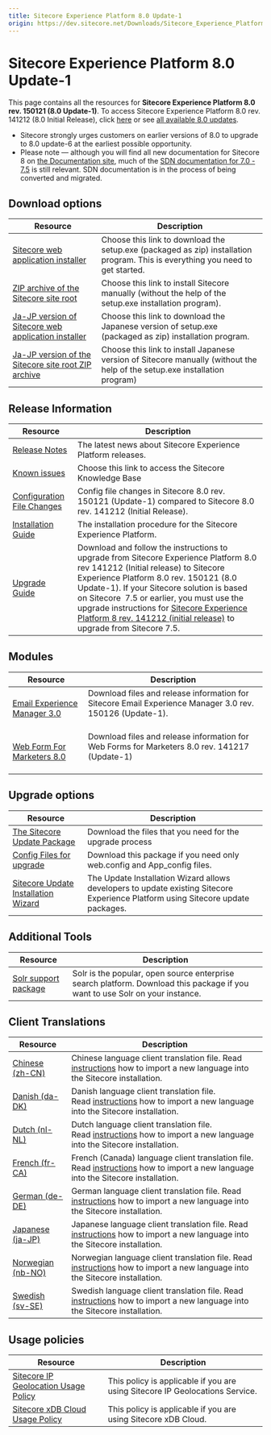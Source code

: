 ```yaml
---
title: Sitecore Experience Platform 8.0 Update-1
origin: https://dev.sitecore.net/Downloads/Sitecore_Experience_Platform/8_0/Sitecore_Experience_Platform_8_update1.aspx
---
```


# Sitecore Experience Platform 8.0 Update-1

This page contains all the resources for **Sitecore Experience Platform 8.0 rev. 150121 (8.0 Update-1)**. To access Sitecore Experience Platform 8.0 rev. 141212 (8.0 Initial Release), click [here](/downloads/Sitecore_Experience_Platform/8_0/Sitecore_Experience_Platform_8_0) or see [all available 8.0 updates](/downloads/Sitecore_Experience_Platform/8_0).

  <Alert variant='warning' mb={4}>
    <AlertIcon />
    

-   Sitecore strongly urges customers on earlier versions of 8.0 to upgrade to 8.0 update-6 at the earliest possible opportunity.
-   Please note — although you will find all new documentation for Sitecore 8 on [the Documentation site](http://doc.sitecore.net), much of the [SDN documentation for 7.0 - 7.5](http://sdn.sitecore.net/Reference/Sitecore%207) is still relevant. SDN documentation is in the process of being converted and migrated.


  </Alert>
  

## Download options

 | Resource | Description |
 | --- | --- |
 | [Sitecore web application installer](https://sitecoredev.azureedge.net/~/media/1D14F34E280D46BA8EF753ECE7F94B3B.ashx?date=20150130T125604) | Choose this link to download the setup.exe (packaged as zip) installation program. This is everything you need to get started. |
 | [ZIP archive of the Sitecore site root](https://sitecoredev.azureedge.net/~/media/92A0A78FB96548B1874F1B61A395858A.ashx?date=20150130T125506) | Choose this link to install Sitecore manually (without the help of the setup.exe installation program). |
 | [Ja-JP version of Sitecore web application installer](https://sitecoredev.azureedge.net/~/media/D92E318229D54017B322100C1061C2A5.ashx?date=20150130T125623) | Choose this link to download the Japanese version of setup.exe (packaged as zip) installation program. |
 | [Ja-JP version of the Sitecore site root ZIP archive](https://sitecoredev.azureedge.net/~/media/6DF459BC17314CCA9E74FBAC507FB916.ashx?date=20150130T125534) | Choose this link to install Japanese version of Sitecore manually (without the help of the setup.exe installation program) |

## Release Information

 | Resource | Description |
 | --- | --- |
 | [Release Notes](/downloads/Sitecore%20Experience%20Platform/8%200/Sitecore%20Experience%20Platform%208%20update1/Release%20Notes) | The latest news about Sitecore Experience Platform releases. |
 | [Known issues](https://kb.sitecore.net/articles/616431) | Choose this link to access the Sitecore Knowledge Base |
 | [Configuration File Changes](https://sitecoredev.azureedge.net/~/media/330143A0F8664357BA43DEF61BFEB6CA.ashx?date=20150617T135855) | Config file changes in Sitecore 8.0 rev. 150121 (Update-1) compared to Sitecore 8.0 rev. 141212 (Initial Release). |
 | [Installation Guide](https://sitecoredev.azureedge.net/~/media/F1BD7928631D4E39B2528912BA31ADCC.ashx?date=20201214T152323) | The installation procedure for the Sitecore Experience Platform. |
 | [Upgrade Guide](https://sitecoredev.azureedge.net/~/media/A5C6FA5A71CC44DB96A0CF2069D113B3.ashx?date=20150608T120451) | Download and follow the instructions to upgrade from Sitecore Experience Platform 8.0 rev 141212 (Initial release) to Sitecore Experience Platform 8.0 rev. 150121 (8.0 Update-1).  If your Sitecore solution is based on Sitecore  7.5 or earlier, you must use the upgrade instructions for [Sitecore Experience Platform 8 rev. 141212 (initial release)](~/link?_id=BBE8D6E386894D049A594D5814F53020&_z=z) to upgrade from Sitecore 7.5. |

## Modules

 | Resource | Description |
 | --- | --- |
 | [Email Experience Manager 3.0](/downloads/Email%20Experience%20Manager/Email%20Experience%20Manager%2030/Email%20Experience%20Manager%2030%20Update1) | Download files and release information for Sitecore Email Experience Manager 3.0 rev. 150126 (Update-1).  <br />  <br /> |
 | [Web Form For Marketers 8.0](/downloads/Web%20Forms%20For%20Marketers/Web%20Forms%20for%20Marketers%2080/Web%20Forms%20for%20Marketers%2080%20Update1) | Download files and release information for Web Forms for Marketers 8.0 rev. 141217 (Update-1)  <br />  |

## Upgrade options

 | Resource | Description |
 | --- | --- |
 | [The Sitecore Update Package](https://sitecoredev.azureedge.net/~/media/E636035CFD2A4497B70CE7D9A9E4B4F2.ashx?date=20150623T160056) | Download the files that you need for the upgrade process |
 | [Config Files for upgrade](https://sitecoredev.azureedge.net/~/media/6ACE53E21C36403CAE1ADD351BAC43CA.ashx?date=20150129T112739) | Download this package if you need only web.config and App_config files. |
 | [Sitecore Update Installation Wizard](https://sitecoredev.azureedge.net/~/media/07EEF6E5D6874AD6A436D20383EF7214.ashx?date=20150519T105143) | The Update Installation Wizard allows developers to update existing Sitecore Experience Platform using Sitecore update packages. |

## Additional Tools

 | Resource | Description |
 | --- | --- |
 | [Solr support package](https://sitecoredev.azureedge.net/~/media/7E4FE1FEC5EC4B8F91BB6576561399ED.ashx?date=20150129T095017) | Solr is the popular, open source enterprise search platform. Download this package if you want to use Solr on your instance. |

## Client Translations

 | Resource | Description |
 | --- | --- |
 | [Chinese (zh-CN)](https://sitecoredev.azureedge.net/~/media/E9705F754F0C4212AFCA00D1208782BA.ashx?date=20150211T114824) | Chinese language client translation file. Read [instructions](~/link?_id=A389FE1B59724AB08B57D1A9E526850A&_z=z) how to import a new language into the Sitecore installation. |
 | [Danish (da-DK)](https://sitecoredev.azureedge.net/~/media/0B8A4A61BEF147C4A445496F047999AF.ashx?date=20150429T142044) | Danish language client translation file. Read [instructions](~/link?_id=A389FE1B59724AB08B57D1A9E526850A&_z=z) how to import a new language into the Sitecore installation. |
 | [Dutch (nl-NL)](https://sitecoredev.azureedge.net/~/media/90E8284CCDDE47C0A8BFA859ECC52BCE.ashx?date=20150422T153631) | Dutch language client translation file. Read [instructions](~/link?_id=A389FE1B59724AB08B57D1A9E526850A&_z=z) how to import a new language into the Sitecore installation.  <br /> |
 | [French (fr-CA)](https://sitecoredev.azureedge.net/~/media/7733843AE3294C868941EEE726099463.ashx?date=20151119T131838) | French (Canada) language client translation file. Read [instructions](~/link?_id=A389FE1B59724AB08B57D1A9E526850A&_z=z) how to import a new language into the Sitecore installation. |
 | [German (de-DE)](https://sitecoredev.azureedge.net/~/media/D086A65F3E8A4BCC927F4D0D6202D40D.ashx?date=20150129T114246) | German language client translation file. Read [instructions](~/link?_id=A389FE1B59724AB08B57D1A9E526850A&_z=z) how to import a new language into the Sitecore installation. |
 | [Japanese (ja-JP)](https://sitecoredev.azureedge.net/~/media/86290789BDE44B57B14ABB81D133E64E.ashx?date=20150129T114248) | Japanese language client translation file. Read [instructions](~/link?_id=A389FE1B59724AB08B57D1A9E526850A&_z=z) how to import a new language into the Sitecore installation. |
 | [Norwegian (nb-NO)](https://sitecoredev.azureedge.net/~/media/A64C1C3087C848DC98DC8D5C330DE78D.ashx?date=20150703T134921) | Norwegian language client translation file. Read [instructions](~/link?_id=A389FE1B59724AB08B57D1A9E526850A&_z=z) how to import a new language into the Sitecore installation. |
 | [Swedish (sv-SE)](https://sitecoredev.azureedge.net/~/media/71E67B86146C47FA9AAB9E5C3F470778.ashx?date=20150624T102128) | Swedish language client translation file. Read [instructions](~/link?_id=A389FE1B59724AB08B57D1A9E526850A&_z=z) how to import a new language into the Sitecore installation. |

## Usage policies

 | Resource | Description |
 | --- | --- |
 | [Sitecore IP Geolocation Usage Policy](/downloads/Sitecore%20Experience%20Platform/Sitecore%20IP%20Geolocation%20Usage%20Policy) | This policy is applicable if you are using Sitecore IP Geolocations Service. |
 | [Sitecore xDB Cloud Usage Policy](/downloads/Sitecore%20Experience%20Platform/Sitecore%20xDB%20Cloud%20Usage%20Policy) | This policy is applicable if you are using Sitecore xDB Cloud. |